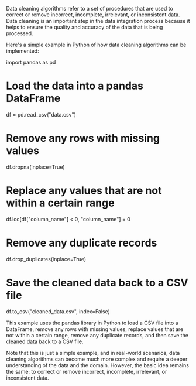 Data cleaning algorithms refer to a set of procedures that are used to correct or remove incorrect, incomplete, irrelevant, or inconsistent data. Data cleaning is an important step in the data integration process because it helps to ensure the quality and accuracy of the data that is being processed.

Here's a simple example in Python of how data cleaning algorithms can be implemented:

import pandas as pd

# Load the data into a pandas DataFrame
df = pd.read_csv("data.csv")

# Remove any rows with missing values
df.dropna(inplace=True)

# Replace any values that are not within a certain range
df.loc[df["column_name"] < 0, "column_name"] = 0

# Remove any duplicate records
df.drop_duplicates(inplace=True)

# Save the cleaned data back to a CSV file
df.to_csv("cleaned_data.csv", index=False)


This example uses the pandas library in Python to load a CSV file into a DataFrame, remove any rows with missing values, replace values that are not within a certain range, remove any duplicate records, and then save the cleaned data back to a CSV file.

Note that this is just a simple example, and in real-world scenarios, data cleaning algorithms can become much more complex and require a deeper understanding of the data and the domain. However, the basic idea remains the same: to correct or remove incorrect, incomplete, irrelevant, or inconsistent data.